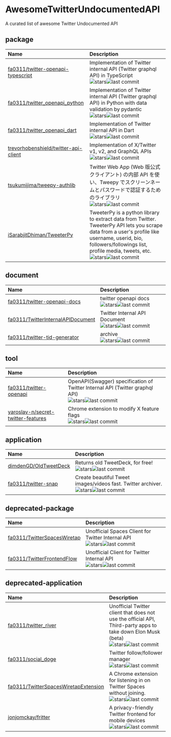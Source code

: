 # AwesomeTwitterUndocumentedAPI
A curated list of awesome Twitter Undocumented API
## package
| Name                                                                                            | Description                                                                                                                                                                                                                                                                                                                                                                 |
|:------------------------------------------------------------------------------------------------|:----------------------------------------------------------------------------------------------------------------------------------------------------------------------------------------------------------------------------------------------------------------------------------------------------------------------------------------------------------------------------|
| [fa0311/twitter-openapi-typescript](https://github.com/fa0311/twitter-openapi-typescript)       | Implementation of Twitter internal API (Twitter graphql API) in TypeScript<br>![stars](https://img.shields.io/github/stars/fa0311/twitter-openapi-typescript)![last commit](https://img.shields.io/github/commit-activity/m/fa0311/twitter-openapi-typescript)                                                                                                              |
| [fa0311/twitter_openapi_python](https://github.com/fa0311/twitter_openapi_python)               | Implementation of Twitter internal API (Twitter graphql API) in Python with data validation by pydantic<br>![stars](https://img.shields.io/github/stars/fa0311/twitter_openapi_python)![last commit](https://img.shields.io/github/commit-activity/m/fa0311/twitter_openapi_python)                                                                                         |
| [fa0311/twitter_openapi_dart](https://github.com/fa0311/twitter_openapi_dart)                   | Implementation of Twitter internal API in Dart<br>![stars](https://img.shields.io/github/stars/fa0311/twitter_openapi_dart)![last commit](https://img.shields.io/github/commit-activity/m/fa0311/twitter_openapi_dart)                                                                                                                                                      |
| [trevorhobenshield/twitter-api-client](https://github.com/trevorhobenshield/twitter-api-client) | Implementation of X/Twitter v1, v2, and GraphQL APIs<br>![stars](https://img.shields.io/github/stars/trevorhobenshield/twitter-api-client)![last commit](https://img.shields.io/github/commit-activity/m/trevorhobenshield/twitter-api-client)                                                                                                                              |
| [tsukumijima/tweepy-authlib](https://github.com/tsukumijima/tweepy-authlib)                     | Twitter Web App (Web 版公式クライアント) の内部 API を使い、Tweepy でスクリーンネームとパスワードで認証するためのライブラリ<br>![stars](https://img.shields.io/github/stars/tsukumijima/tweepy-authlib)![last commit](https://img.shields.io/github/commit-activity/m/tsukumijima/tweepy-authlib)                                                                                                                       |
| [iSarabjitDhiman/TweeterPy](https://github.com/iSarabjitDhiman/TweeterPy)                       | TweeterPy is a python library to extract data from Twitter. TweeterPy API lets you scrape data from a user's profile like username, userid, bio, followers/followings list, profile media, tweets, etc.<br>![stars](https://img.shields.io/github/stars/iSarabjitDhiman/TweeterPy)![last commit](https://img.shields.io/github/commit-activity/m/iSarabjitDhiman/TweeterPy) |
## document
| Name                                                                                      | Description                                                                                                                                                                                                       |
|:------------------------------------------------------------------------------------------|:------------------------------------------------------------------------------------------------------------------------------------------------------------------------------------------------------------------|
| [fa0311/twitter-openapi-docs](https://github.com/fa0311/twitter-openapi-docs)             | twitter openapi docs<br>![stars](https://img.shields.io/github/stars/fa0311/twitter-openapi-docs)![last commit](https://img.shields.io/github/commit-activity/m/fa0311/twitter-openapi-docs)                      |
| [fa0311/TwitterInternalAPIDocument](https://github.com/fa0311/TwitterInternalAPIDocument) | Twitter Internal API Document<br>![stars](https://img.shields.io/github/stars/fa0311/TwitterInternalAPIDocument)![last commit](https://img.shields.io/github/commit-activity/m/fa0311/TwitterInternalAPIDocument) |
| [fa0311/twitter-tid-generator](https://github.com/fa0311/twitter-tid-generator)           | archive<br>![stars](https://img.shields.io/github/stars/fa0311/twitter-tid-generator)![last commit](https://img.shields.io/github/commit-activity/m/fa0311/twitter-tid-generator)                                 |
## tool
| Name                                                                                  | Description                                                                                                                                                                                                                                |
|:--------------------------------------------------------------------------------------|:-------------------------------------------------------------------------------------------------------------------------------------------------------------------------------------------------------------------------------------------|
| [fa0311/twitter-openapi](https://github.com/fa0311/twitter-openapi)                   | OpenAPI(Swagger) specification of Twitter Internal API (Twitter graphql API)<br>![stars](https://img.shields.io/github/stars/fa0311/twitter-openapi)![last commit](https://img.shields.io/github/commit-activity/m/fa0311/twitter-openapi) |
| [yaroslav-n/secret-twitter-features](https://github.com/lohansimpson/x-feature-flags) | Chrome extension to modify X feature flags<br>![stars](https://img.shields.io/github/stars/yaroslav-n/secret-twitter-features)![last commit](https://img.shields.io/github/commit-activity/m/yaroslav-n/secret-twitter-features)           |
## application
| Name                                                              | Description                                                                                                                                                                                                          |
|:------------------------------------------------------------------|:---------------------------------------------------------------------------------------------------------------------------------------------------------------------------------------------------------------------|
| [dimdenGD/OldTweetDeck](https://github.com/dimdenGD/OldTweetDeck) | Returns old TweetDeck, for free!<br>![stars](https://img.shields.io/github/stars/dimdenGD/OldTweetDeck)![last commit](https://img.shields.io/github/commit-activity/m/dimdenGD/OldTweetDeck)                         |
| [fa0311/twitter-snap](https://github.com/fa0311/twitter-snap)     | Create beautiful Tweet images/videos fast. Twitter archiver.<br>![stars](https://img.shields.io/github/stars/fa0311/twitter-snap)![last commit](https://img.shields.io/github/commit-activity/m/fa0311/twitter-snap) |
## deprecated-package
| Name                                                                          | Description                                                                                                                                                                                                               |
|:------------------------------------------------------------------------------|:--------------------------------------------------------------------------------------------------------------------------------------------------------------------------------------------------------------------------|
| [fa0311/TwitterSpacesWiretap](https://github.com/fa0311/TwitterSpacesWiretap) | Unofficial Spaces Client for Twitter Internal API<br>![stars](https://img.shields.io/github/stars/fa0311/TwitterSpacesWiretap)![last commit](https://img.shields.io/github/commit-activity/m/fa0311/TwitterSpacesWiretap) |
| [fa0311/TwitterFrontendFlow](https://github.com/fa0311/TwitterFrontendFlow)   | Unofficial Client for Twitter Internal API<br>![stars](https://img.shields.io/github/stars/fa0311/TwitterFrontendFlow)![last commit](https://img.shields.io/github/commit-activity/m/fa0311/TwitterFrontendFlow)          |
## deprecated-application
| Name                                                                                            | Description                                                                                                                                                                                                                                                            |
|:------------------------------------------------------------------------------------------------|:-----------------------------------------------------------------------------------------------------------------------------------------------------------------------------------------------------------------------------------------------------------------------|
| [fa0311/twitter_river](https://github.com/fa0311/twitter_river)                                 | Unofficial Twitter client that does not use the official API, Third-party apps to take down Elon Musk (beta)<br>![stars](https://img.shields.io/github/stars/fa0311/twitter_river)![last commit](https://img.shields.io/github/commit-activity/m/fa0311/twitter_river) |
| [fa0311/social_doge](https://github.com/fa0311/social_doge)                                     | Twitter follow/follower manager<br>![stars](https://img.shields.io/github/stars/fa0311/social_doge)![last commit](https://img.shields.io/github/commit-activity/m/fa0311/social_doge)                                                                                  |
| [fa0311/TwitterSpacesWiretapExtension](https://github.com/fa0311/TwitterSpacesWiretapExtension) | A Chrome extension for listening in on Twitter Spaces without joining.<br>![stars](https://img.shields.io/github/stars/fa0311/TwitterSpacesWiretapExtension)![last commit](https://img.shields.io/github/commit-activity/m/fa0311/TwitterSpacesWiretapExtension)       |
| [jonjomckay/fritter](https://github.com/jonjomckay/fritter)                                     | A privacy-friendly Twitter frontend for mobile devices<br>![stars](https://img.shields.io/github/stars/jonjomckay/fritter)![last commit](https://img.shields.io/github/commit-activity/m/jonjomckay/fritter)                                                           |
